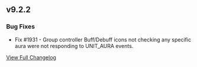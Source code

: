 
## v9.2.2
### Bug Fixes
* Fix #1931 - Group controller Buff/Debuff icons not checking any specific aura were not responding to UNIT_AURA events.
  

[View Full Changelog](https://github.com/ascott18/TellMeWhen/blob/8e1e7143dbae3b37e7112ea3cdfd9766639fdae6/CHANGELOG.md)
